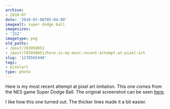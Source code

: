 ```yaml
---
archive:
- 2010-07
date: '2010-07-08T05:04:00'
imagealt: super dodge ball
imagesizes:
- '312'
imagetype: png
old_paths:
- /post/783958051
- /post/783958051/here-is-my-most-recent-attempt-at-pixel-art
slug: '1278565440'
tags:
- pixelart
type: photo
---
```


Here is my most recent attempt at pixel art imitation.  This one comes
from the NES game Super Dodge Ball.  The original screenshot can be seen
[here][1].

I like how this one turned out.  The thicker lines made it a bit easier.

[1]: http://www.mobygames.com/game/nes/super-dodge-ball/screenshots/gameShotId,48028/
